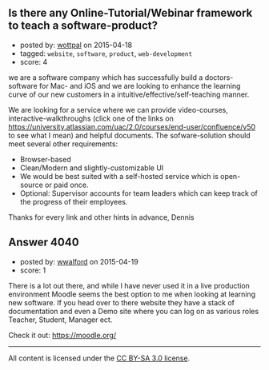 ## Is there any Online-Tutorial/Webinar framework to teach a software-product?

- posted by: [wottpal](https://stackexchange.com/users/1469830/wottpal) on 2015-04-18
- tagged: `website`, `software`, `product`, `web-development`
- score: 4

<p>we are a software company which has successfully build a doctors-software for Mac- and iOS and we are looking to enhance the learning curve of our new customers in a intuitive/effective/self-teaching manner.</p>

<p>We are looking for a service where we can provide video-courses, interactive-walkthroughs (click one of the links on <a href="https://university.atlassian.com/uac/2.0/courses/end-user/confluence/v50" rel="nofollow">https://university.atlassian.com/uac/2.0/courses/end-user/confluence/v50</a> to see what I mean) and helpful documents. The sofware-solution should meet several other requirements:</p>

<ul>
<li>Browser-based </li>
<li>Clean/Modern and slightly-customizable UI</li>
<li>We would be best suited with a self-hosted service which is open-source or paid once.</li>
<li>Optional: Supervisor accounts for team leaders which can keep track of the progress of their employees. </li>
</ul>

<p>Thanks for every link and other hints in advance, Dennis</p>



## Answer 4040

- posted by: [wwalford](https://stackexchange.com/users/3196058/wwalford) on 2015-04-19
- score: 1

<p>There is a lot out there, and while I have never used it in a live production environment Moodle seems the best option to me when looking at learning new software. If you head over to there website they have a stack of documentation and even a Demo site where you can log on as various roles Teacher, Student, Manager ect. </p>

<p>Check it out: <a href="https://moodle.org/" rel="nofollow">https://moodle.org/</a></p>




---

All content is licensed under the [CC BY-SA 3.0 license](https://creativecommons.org/licenses/by-sa/3.0/).
